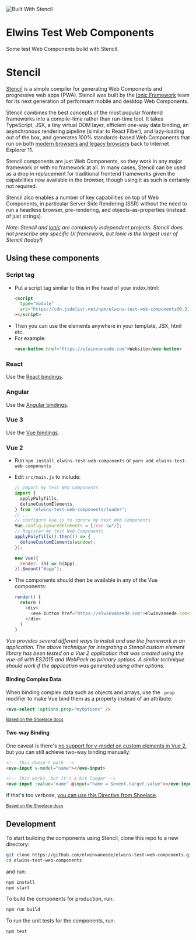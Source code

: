 ![Built With Stencil](https://img.shields.io/badge/-Built%20With%20Stencil-16161d.svg?logo=data%3Aimage%2Fsvg%2Bxml%3Bbase64%2CPD94bWwgdmVyc2lvbj0iMS4wIiBlbmNvZGluZz0idXRmLTgiPz4KPCEtLSBHZW5lcmF0b3I6IEFkb2JlIElsbHVzdHJhdG9yIDE5LjIuMSwgU1ZHIEV4cG9ydCBQbHVnLUluIC4gU1ZHIFZlcnNpb246IDYuMDAgQnVpbGQgMCkgIC0tPgo8c3ZnIHZlcnNpb249IjEuMSIgaWQ9IkxheWVyXzEiIHhtbG5zPSJodHRwOi8vd3d3LnczLm9yZy8yMDAwL3N2ZyIgeG1sbnM6eGxpbms9Imh0dHA6Ly93d3cudzMub3JnLzE5OTkveGxpbmsiIHg9IjBweCIgeT0iMHB4IgoJIHZpZXdCb3g9IjAgMCA1MTIgNTEyIiBzdHlsZT0iZW5hYmxlLWJhY2tncm91bmQ6bmV3IDAgMCA1MTIgNTEyOyIgeG1sOnNwYWNlPSJwcmVzZXJ2ZSI%2BCjxzdHlsZSB0eXBlPSJ0ZXh0L2NzcyI%2BCgkuc3Qwe2ZpbGw6I0ZGRkZGRjt9Cjwvc3R5bGU%2BCjxwYXRoIGNsYXNzPSJzdDAiIGQ9Ik00MjQuNywzNzMuOWMwLDM3LjYtNTUuMSw2OC42LTkyLjcsNjguNkgxODAuNGMtMzcuOSwwLTkyLjctMzAuNy05Mi43LTY4LjZ2LTMuNmgzMzYuOVYzNzMuOXoiLz4KPHBhdGggY2xhc3M9InN0MCIgZD0iTTQyNC43LDI5Mi4xSDE4MC40Yy0zNy42LDAtOTIuNy0zMS05Mi43LTY4LjZ2LTMuNkgzMzJjMzcuNiwwLDkyLjcsMzEsOTIuNyw2OC42VjI5Mi4xeiIvPgo8cGF0aCBjbGFzcz0ic3QwIiBkPSJNNDI0LjcsMTQxLjdIODcuN3YtMy42YzAtMzcuNiw1NC44LTY4LjYsOTIuNy02OC42SDMzMmMzNy45LDAsOTIuNywzMC43LDkyLjcsNjguNlYxNDEuN3oiLz4KPC9zdmc%2BCg%3D%3D&colorA=16161d&style=flat-square)

# Elwins Test Web Components

Some test Web Components build with Stencil.

# Stencil

[Stencil](https://stenciljs.com/) is a simple compiler for generating Web Components and progressive web apps (PWA). Stencil was built by the [Ionic Framework](http://ionicframework.com/) team for its next generation of performant mobile and desktop Web Components.

Stencil combines the best concepts of the most popular frontend frameworks into a compile-time rather than run-time tool. It takes TypeScript, JSX, a tiny virtual DOM layer, efficient one-way data binding, an asynchronous rendering pipeline (similar to React Fiber), and lazy-loading out of the box, and generates 100% standards-based Web Components that run on both [modern browsers and legacy browsers](#browser-support) back to Internet Explorer 11.

Stencil components are just Web Components, so they work in any major framework or with no framework at all. In many cases, Stencil can be used as a drop in replacement for traditional frontend frameworks given the capabilities now available in the browser, though using it as such is certainly not required.

Stencil also enables a number of key capabilities on top of Web Components, in particular Server Side Rendering (SSR) without the need to run a headless browser, pre-rendering, and objects-as-properties (instead of just strings).

_Note: Stencil and [Ionic](https://ionicframework.com/) are completely independent projects. Stencil does not prescribe any specific UI framework, but Ionic is the largest user of Stencil (today!)_

## Using these components

### Script tag

- Put a script tag similar to this in the head of your index.html:
  ```html
  <script
    type="module"
    src="https://cdn.jsdelivr.net/npm/elwins-test-web-components@0.3.0/dist/elwins-test-web-components/elwins-test-web-components.esm.js"
  ></script>
  ```
- Then you can use the elements anywhere in your template, JSX, html etc.
- For example:
  ```html
  <eve-button href="https://elwinvaneede.com">Website</eve-button>
  ```

### React

Use the [React bindings](../react/README.md).

### Angular

Use the [Angular bindings](../angular/README.md).

### Vue 3

Use the [Vue bindings](../vue/README.md).

### Vue 2

- Run `npm install elwins-test-web-components` or `yarn add elwins-test-web-components`
- Edit `src/main.js` to include:

  ```js
  // Import my test Web Components
  import {
    applyPolyfills,
    defineCustomElements,
  } from "elwins-test-web-components/loader";
  // ...
  // configure Vue.js to ignore my test Web Components
  Vue.config.ignoredElements = [/eve-\w*/];
  // Register my test Web Components
  applyPolyfills().then(() => {
    defineCustomElements(window);
  });

  new Vue({
    render: (h) => h(App),
  }).$mount("#app");
  ```

- The components should then be available in any of the Vue components:
  ```js
  render() {
    return (
      <div>
        <eve-button href="https://elwinvaneede.com">elwinvaneede.com</eve-button>
      </div>
    )
  }
  ```

_Vue provides several different ways to install and use the framework in an application. The above technique for integrating a Stencil custom element library has been tested on a Vue 2 application that was created using the vue-cli with ES2015 and WebPack as primary options. A similar technique should work if the application was generated using other options._

#### Binding Complex Data

When binding complex data such as objects and arrays, use the `.prop` modifier to make Vue bind them as a property instead of an attribute:

```html
<eve-select :options.prop="myOptions" />
```

<small>[Based on the Shoelace docs](https://shoelace.style/getting-started/usage?id=binding-complex-data)</small>

#### Two-way Binding

One caveat is there's [no support for v-model on custom elements in Vue 2](https://github.com/vuejs/vue/issues/7830), but you can still achieve two-way binding manually:

```html
<!-- This doesn't work -->
<eve-input v-model="name"></eve-input>

<!-- This works, but it's a bit longer -->
<eve-input :value="name" @input="name = $event.target.value"></eve-input>
```

If that's too verbose, [you can use this Directive from Shoelace](https://shoelace.style/getting-started/usage?id=using-a-custom-directive).

<small>[Based on the Shoelace docs](https://shoelace.style/getting-started/usage?id=two-way-binding)</small>

## Development

To start building the components using Stencil, clone this repo to a new directory:

```bash
git clone https://github.com/elwinvaneede/elwins-test-web-components.git elwins-test-web-components
cd elwins-test-web-components
```

and run:

```bash
npm install
npm start
```

To build the components for production, run:

```bash
npm run build
```

To run the unit tests for the components, run:

```bash
npm test
```
